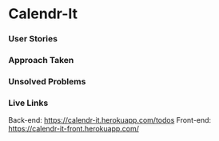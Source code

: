# Calendr-It

### User Stories

### Approach Taken

### Unsolved Problems

### Live Links
Back-end: https://calendr-it.herokuapp.com/todos
Front-end: https://calendr-it-front.herokuapp.com/

